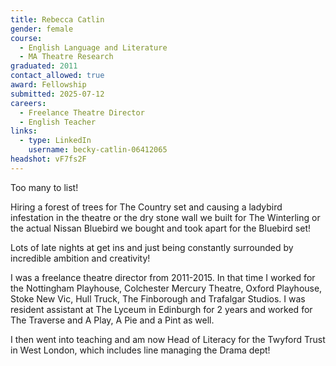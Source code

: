```yaml
---
title: Rebecca Catlin
gender: female 
course:
  - English Language and Literature
  - MA Theatre Research
graduated: 2011
contact_allowed: true
award: Fellowship
submitted: 2025-07-12
careers: 
  - Freelance Theatre Director
  - English Teacher
links:
  - type: LinkedIn
    username: becky-catlin-06412065
headshot: vF7fs2F
---
```


Too many to list!

Hiring a forest of trees for The Country set and causing a ladybird infestation in the theatre or the dry stone wall we built for The Winterling or the actual Nissan Bluebird we bought and took apart for the Bluebird set!

Lots of late nights at get ins and just being constantly surrounded by incredible ambition and creativity!

I was a freelance theatre director from 2011-2015. In that time I worked for the Nottingham Playhouse, Colchester Mercury Theatre, Oxford Playhouse, Stoke New Vic, Hull Truck, The Finborough and Trafalgar Studios. I was resident assistant at The Lyceum in Edinburgh for 2 years and worked for The Traverse and A Play, A Pie and a Pint as well.

I then went into teaching and am now Head of Literacy for the Twyford Trust in West London, which includes line managing the Drama dept!